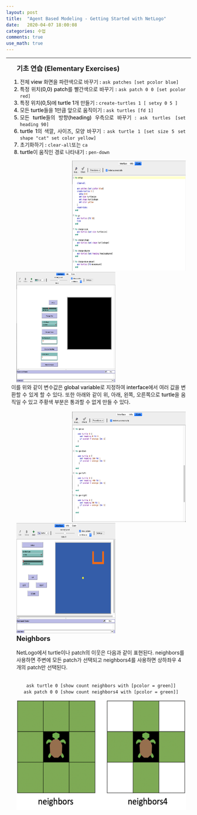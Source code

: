 ```yaml
---
layout: post
title:  "Agent Based Modeling - Getting Started with NetLogo"
date:   2020-04-07 18:00:08
categories: 수업
comments: true
use_math: true
---
```

-----

<div style = "font-weight:500; font-size:1.0em; margin-left: 1em; margin-right: 1em;text-align:justify; ">
<span style = "font-weight:700; font-size:1.3em; margin-left: 0.8em; margin-right: 1em;">
기초 연습 (Elementary Exercises)
</span>
<br>
<ol>
<li>전체 view 화면을 파란색으로 바꾸기 : <code>ask patches [set pcolor blue]</code></li>
<li>특정 위치(0,0) patch를 빨간색으로 바꾸기 : <code>ask patch 0 0 [set pcolor red]</code></li>
<li>특정 위치(0,5)에 turtle 1개 만들기 : <code>create-turtles 1 [ setxy 0 5 ]</code></li>
<li>모든 turtle들을 1만큼 앞으로 움직이기 : <code>ask turtles [fd 1]</code></li>
<li>모든 turtle들의 방향(heading) 우측으로 바꾸기 : <code>ask turtles [set heading 90]</code></li>
<li>turtle 1의 색깔, 사이즈, 모양 바꾸기 : <code>ask turtle 1 [set size 5 set shape "cat" set color yellow]</code></li>
<li>초기화하기 : <code>clear-all</code>또는 <code>ca</code></li>
<li>turtle이 움직인 경로 나타내기 : <code>pen-down</code></li>
</ol>
</div>

<div style="border: 1px; float: right;margin-left: 1em; margin-right: 1em; " >
<img src="/images/post_img/NL11.png" width="310" height="300" >
</div>
<div style="border: 1px; margin-left: 2em; margin-right: 1em; ">
<img src="/images/post_img/NL10.png" width="270" height="300">
<br>
</div>

<div style = "font-weight:500; font-size:1.0em; margin-left: 1em; margin-right: 1em;text-align:justify; ">
이를 위와 같이 변수값은 global variable로 지정하여 interface에서 여러 값을 변환할 수 있게 할 수 있다. 또한 아래와 같이 위, 아래, 왼쪽, 오른쪽으로 turtle을 움직일 수 있고 주황색 부분은 통과할 수 없게 만들 수 있다. 
<br> <br>
</div>

<div style="border: 1px; float: right;margin-left: 1em; margin-right: 1em; " >
<img src="/images/post_img/NL13.png" width="310" height="300" >
</div>
<div style="border: 1px; margin-left: 2em; margin-right: 1em; ">
<img src="/images/post_img/NL12.png" width="270" height="300">
<br>

<span style = "font-weight:700; font-size:1.3em;">
Neighbors
</span>
<br><br>
NetLogo에서 turtle이나 patch의 이웃은 다음과 같이 표현된다. neighbors를 사용하면 주변에 모든 patch가 선택되고 neighbors4를 사용하면 상하좌우 4개의 patch만 선택된다.<br> <br>
<p style = "text-align:center; " >
<code>ask turtle 0 [show count neighbors with [pcolor = green]]</code>
<br> 
<code>ask patch 0 0 [show count neighbors4 with [pcolor = green]]</code>
</p>

<p align="center">
<img src="/images/post_img/NL14.png" width="500" height="300" >
</p>


</div>
